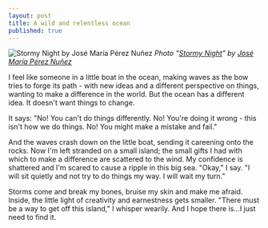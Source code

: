 ```yaml
---
layout: post
title: A wild and relentless ocean
published: true
---
```


![Stormy Night by José María Pérez Nuñez](https://farm3.staticflickr.com/2687/4381243528_8cee311075_z.jpg)
*Photo "[Stormy Night](https://flic.kr/p/7Fa24w)" by [José María Pérez Nuñez](https://www.flickr.com/photos/jmpznz/)*

I feel like someone in a little boat in the ocean, making waves as the bow tries to forge its path - with new ideas and a different perspective on things, wanting to make a difference in the world. But the ocean has a different idea. It doesn't want things to change.

<!--more-->

It says: "No! You can't do things differently. No! You're doing it wrong - this isn't how we do things. No! You might make a mistake and fail." 

And the waves crash down on the little boat, sending it careening onto the rocks. Now I'm left stranded on a small island; the small gifts I had with which to make a difference are scattered to the wind. My confidence is shattered and I'm scared to cause a ripple in this big sea. "Okay," I say. "I will sit quietly and not try to do things my way. I will wait my turn."

Storms come and break my bones, bruise my skin and make me afraid. Inside, the little light of creativity and earnestness gets smaller. "There must be a way to get off this island," I whisper wearily. And I hope there is...I just need to find it.
